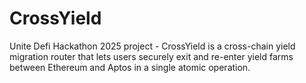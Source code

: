 # CrossYield
Unite Defi Hackathon 2025 project - CrossYield is a cross-chain yield migration router that lets users securely exit and re-enter yield farms between Ethereum and Aptos in a single atomic operation.
